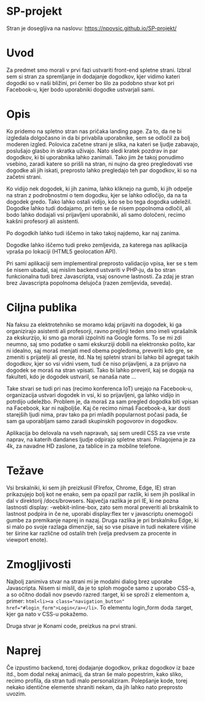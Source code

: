 # SP-projekt
Stran je dosegljiva na naslovu: https://npovsic.github.io/SP-projekt/

# Uvod
Za predmet smo morali v prvi fazi ustvariti front-end spletne strani. Izbral sem si stran za spremljanje in dodajanje dogodkov, kjer vidimo kateri dogodki so v naši bližini, pri čemer bo šlo za podobno stvar kot pri Facebook-u, kjer bodo uporabniki dogodke ustvarjali sami. 

# Opis
Ko pridemo na spletno stran nas pričaka landing page. Za to, da ne bi izgledala dolgočasno in da bi privabila uporabnike, sem se odločil za bolj moderen izgled. Polovica začetne strani je slika, na kateri se ljudje zabavajo, poslušajo glasbo in skratka uživajo. Nato sledi kratek pozdrav in par dogodkov, ki bi uporabnika lahko zanimali. Tako jim že takoj ponudimo vsebino, zaradi katere so prišli na stran, ni nujno da greo pregledovati vse dogodke ali jih iskati, preprosto lahko pregledajo teh par dogodkov, ki so na začetni strani. 

Ko vidijo nek dogodek, ki jih zanima, lahko kliknejo na gumb, ki jih odpelje na stran z podrobnostmi o tem dogodku, kjer se lahko odločijo, da na ta dogodek gredo. Tako lahko ostali vidijo, kdo se bo tega dogodka udeležil.
Dogodke lahko tudi dodajamo, pri tem se še nisem popolnoma odločil, ali bodo lahko dodajali vsi prijavljeni uporabniki, ali samo določeni, recimo kakšni profesorji ali asistenti. 

Po dogodkih lahko tudi iščemo in tako takoj najdemo, kar naj zanima. 

Dogodke lahko iščemo tudi preko zemljevida, za katerega nas aplikacija vpraša po lokaciji (HTML5 geolocation API).

Pri sami aplikaciji sem implementiral preprosto validacijo vpisa, ker se s tem še nisem ubadal, saj mislim backend ustvariti v PHP-ju, da bo stran funkcionalna tudi brez Javascripta, vsaj osnovne lastnosti. Za zdaj je stran brez Javascripta popolnoma delujoča (razen zemljevida, seveda).

# Ciljna publika
Na faksu za elektrotehniko se moramo kdaj prijaviti na dogodek, ki ga organizirajo asistenti ali profesorji, ravno prejšnji teden smo imeli vprašalnik za ekskurzijo, ki smo ga morali izpolniti na Google forms. To se mi zdi neumno, saj smo podatke o sami ekskurziji dobili na elektronsko pošto, kar ni idealno, saj moraš menjati med obema pogledoma, preveriti kdo gre, se zmeniti s prijatelji ali greste, itd. Na tej spletni strani bi lahko bil agregat takih dogodkov, kjer so vsi vidni vsem, tudi če niso prijavljeni, a za prijavo na dogodek se moraš na stran vpisati. Tako bi lahko preveril, kaj se dogaja na fakulteti, kdo je dogodek ustvaril, se nanaša nate ...

Take stvari se tudi pri nas (recimo konferenca IoT) urejajo na Facebook-u, organizacija ustvari dogodek in vsi, ki so prijavljeni, ga lahko vidijo in potrdijo udeležbo. Problem je, da moraš za sam pregled dogodka biti vpisan na Facebook, kar ni najboljše. Kaj če recimo nimaš Facebook-a, kar dosti starejših ljudi nima, prav tako pa pri mladih popularnost počasi pada, še sam ga uporabljam samo zaradi skupinskih pogovorov in dogodkov.

Aplikacija bo delovala na vseh napravah, saj sem uredil CSS za vse vrste naprav, na katerih dandanes ljudje odpirajo spletne strani. Prilagojena je za 4k, za navadne HD zaslone, za tablice in za mobilne telefone. 

# Težave
Vsi brskalniki, ki sem jih preizkusil (FIrefox, Chrome, Edge, IE) stran prikazujejo bolj kot ne enako, sem pa opazil par razlik, ki sem jih poslikal in dal v direktorij /docs/browsers. Največja razlika je pri IE, ki ne pozna lastnosti display: -webkit-inline-box, zato sem moral preveriti ali brskalnik to lastnost podpira in če ne, uporabi display:flex ter v javascriptu onemogoči gumbe za premikanje naprej in nazaj. Druga razlika je pri brskalniku Edge, ki si malo po svoje razlaga dimenzije, saj so vse pisave in tudi nekatere višine ter širine kar različne od ostalih treh (velja predvsem za procente in viewport enote).

# Zmogljivosti
Najbolj zanimiva stvar na strani mi je modalni dialog brez uporabe Javascripta. Nisem si mislil, da je to sploh mogoče samo z uporabo CSS-a, a so očitno dodali nov psevdo razred :target, ki se sproži z elementom a, primer: ```html<li><a class="navigation_button" href="#login_form">Login</a></li>```. To elementu login_form doda :target, kjer ga nato v CSS-u pokažemo.

Druga stvar je Konami code, preizkus na prvi strani.

# Naprej
Če izpustimo backend, torej dodajanje dogodkov, prikaz dogodkov iz baze itd., bom dodal nekaj animacij, da stran še malo popestrim, kako sliko, recimo profila, da stran tudi malo personaliziram. Polepšanje kode, torej nekako identične elemente shraniti nekam, da jih lahko nato preprosto uvozim.
